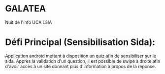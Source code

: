 # GALATEA
Nuit de l'info UCA L3IA 

# Défi Principal (Sensibilisation Sida):
Application android mettant à disposition un quiz afin de sensibiliser sur le sida.
Apprès la validation d'un question, il est possible de swipe à droite afin d'avoir accès à un site donnant plus d'information à propos de la réponse.

